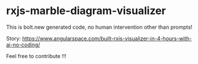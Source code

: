 # rxjs-marble-diagram-visualizer
This is bolt.new generated code, no human intervention other than prompts! 

Story: https://www.angularspace.com/built-rxjs-visualizer-in-4-hours-with-ai-no-coding/

Feel free to contribute !!!
